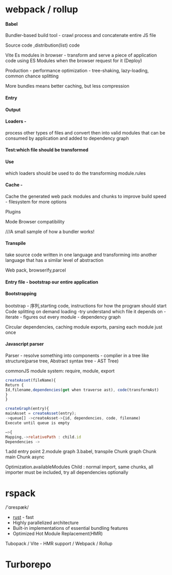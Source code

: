 # webpack / rollup
#### Babel
Bundler-based build tool - crawl process and concatenate entire JS file

Source code ,distribution(list) code


Vite
Es modules in browser - transform and serve a piece of application	code using ES Modules when the browser request for it
(Deploy)

Production - performance optimization - tree-shaking, lazy-loading, common chance splitting

More bundles means better caching, but less compression


#### Entry
#### Output
#### Loaders - 
process other types of files and convert then into valid modules that can be consumed by application and added to dependency graph
#### Test:which file should be transformed
 #### Use
 which loaders should be used to do the transforming
module.rules
#### Cache - 
Cache the generated web pack modules and chunks to improve build speed - filesystem for more options


Plugins

Mode
 Browser compatibility



///A small sample of how a bundler works!
#### Transpile 
take source code written in one language and transforming into another language that has a similar level of abstraction

Web pack, browserify,parcel

#### Entry file - bootstrap our entire application
#### Bootstrapping
bootstrap - 序列,starting code, instructions for how the program should start
Code splitting on demand loading
-try understand which file it depends on - iterate - figures out every module - dependency graph

Circular dependencies, caching module exports, parsing each module just once

#### Javascript parser
Parser - resolve something into components - complier in a tree like structure(parse tree, Abstract syntax tree - AST Tree)

commonJS module system: require, module, export

```javascript
createAsset(fileName){
Return {
Id,filename,dependencies(get when traverse ast), code(transformAst)
} 
}

createGraph(entry){
mainAsset = createAsset(entry);
->queue[] ->createAsset->{id, dependencies, code, filename)
Execute until queue is empty

—>{
Mapping,->relativePath : child.id
Dependencies ->
```

1.add entry point
2.module graph
3.babel, transpile 
Chunk graph
Chunk main
Chunk async

Optimization.availableModules
Child : normal import, same chunks, all importer must be included, try all dependencies optionally 

# rspack
/'ɑrespæk/
- [rust](/others.md#Rust) - fast
- Highly parallelized architecture
- Built-in implementations of essential bundling features
- Optimized Hot Module Replacement(HMR)

Tubopack / Vite - HMR support / Webpack / Rollup

# Turborepo
